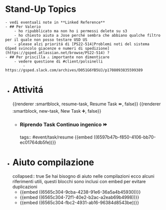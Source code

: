 # Stand-Up Topics
	- vedi eventuali note in **Linked Reference**
	- ## Per Valerio
		- ho ripubblicato ma non ho i permessi delete su s3
		- ho chiesto aiuto a Jose perché sembra che abbiano qualche filtro per il quale non posso testare USD US
		- please alzi prioritá di [PS22-514|Problemi noti del sistema GSped svincolo giacenze e numeri di spedizione](https://gsped.atlassian.net/browse/PS22-514) ?
	- ## Per priscilla ⚠️ importante non dimenticare
		- vedere questione di #client/polsinelli
			- https://gsped.slack.com/archives/D051G6YB5UJ/p1708093835599389
- # Attivitá
  {{renderer :smartblock, resume-task, Resume Task ⏩️, false}} {{renderer :smartblock, new-task, New Task ➕, false}}
	- ### Riprendo Task Continuo ingenico ⏩️
	  tags:: #event/task/resume
	  {{embed ((6597b47b-f850-4106-bb70-ec01764db5fe))}}
- # Aiuto compilazione
  collapsed:: true
  Se hai bisogno di aiuto nelle compilazioni ecco alcuni riferimenti utili, questi blocchi sono inclusi con embed per evitare duplicazioni
	- {{embed ((6565c304-9cba-4238-91e6-36a5a4b45930))}}
	- {{embed ((6565c304-72f1-40e2-b2ac-a2eab69b4998))}}
	- {{embed ((6565c304-fbc2-4931-ab16-96384d8543be))}}